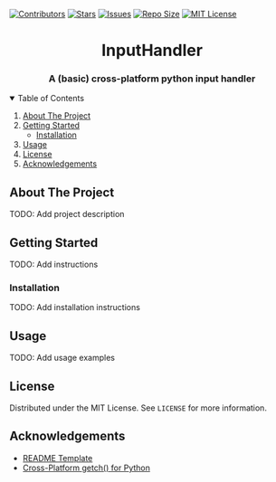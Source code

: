 <!-- Shields -->
[![Contributors][contributors-shield]][contributors-url]
[![Stars][stars-shield]][stars-url]
[![Issues][issues-shield]][issues-url]
[![Repo Size][repo-size-shield]][repo-size-url]
[![MIT License][license-shield]][license-url]

<h1 align="center">InputHandler</h1>
<h3 align="center">A (basic) cross-platform python input handler</h3>

<!-- Table of Contents -->
<details open="open">
    <summary>Table of Contents</summary>
    <ol>
        <li>
            <a href="#about-the-project">About The Project</a>
        </li>
        <li>
            <a href="#getting-started">Getting Started</a>
            <ul>
                <li><a href="#installation">Installation</a></li>
            </ul>
        </li>
        <li>
            <a href="#usage">Usage</a>
        </li>
        <li>
            <a href="#license">License</a>
        </li>
        <li>
            <a href="#acknowledgements">Acknowledgements</a>
        </li>
    </ol>
</details>

<!-- About the Project -->
## About The Project

TODO: Add project description

<!-- Getting Started -->
## Getting Started

TODO: Add instructions

### Installation

TODO: Add installation instructions

<!-- Usage Examples -->
## Usage

TODO: Add usage examples

<!-- License -->
## License

Distributed under the MIT License. See `LICENSE` for more information.

<!-- Acknowledgements -->
## Acknowledgements

* [README Template](https://github.com/othneildrew/Best-README-Template)
* [Cross-Platform getch() for Python](https://gist.github.com/jfktrey/8928865)

<!-- Links -->
[contributors-shield]: https://img.shields.io/github/contributors/DaHunterTime/InputHandler.svg?style=for-the-badge
[contributors-url]: https://github.com/DaHunterTime/InputHandler/graphs/contributors
[stars-shield]: https://img.shields.io/github/stars/DaHunterTime/InputHandler.svg?style=for-the-badge
[stars-url]: https://github.com/DaHunterTime/InputHandler/stargazers
[issues-shield]: https://img.shields.io/github/issues/DaHunterTime/InputHandler.svg?style=for-the-badge
[issues-url]: https://github.com/DaHunterTime/InputHandler/issues
[repo-size-shield]: https://img.shields.io/github/repo-size/DaHunterTime/InputHandler.svg?style=for-the-badge
[repo-size-url]: https://github.com/DaHunterTime/InputHandler/archive/refs/heads/main.zip
[license-shield]: https://img.shields.io/github/license/DaHunterTime/InputHandler.svg?style=for-the-badge
[license-url]: https://github.com/DaHunterTime/InputHandler/blob/main/LICENSE
